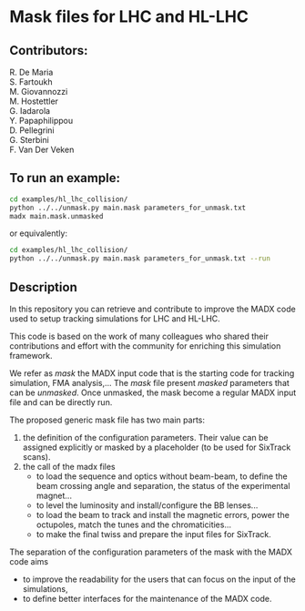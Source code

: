# Mask files for LHC and HL-LHC

## Contributors:
<!-- use two spaces for new line -->
R. De Maria  
S. Fartoukh  
M. Giovannozzi  
M. Hostettler  
G. Iadarola  
Y. Papaphilippou  
D. Pellegrini  
G. Sterbini  
F. Van Der Veken  

## To run an example:
```bash
cd examples/hl_lhc_collision/
python ../../unmask.py main.mask parameters_for_unmask.txt
madx main.mask.unmasked
```
or equivalently:
```bash
cd examples/hl_lhc_collision/
python ../../unmask.py main.mask parameters_for_unmask.txt --run
```

## Description

In this repository you can retrieve and contribute to improve the MADX code used to setup tracking simulations for LHC and HL-LHC.

This code is based on the work of many colleagues who shared their contributions and effort with the community for enriching this simulation framework.

We refer as *mask* the MADX input code that is the starting code for tracking simulation, FMA analysis,... The *mask* file present *masked* parameters that can be *unmasked*. Once unmasked, the mask become a regular MADX input file and can be directly run.

The proposed generic mask file has two main parts:
 1. the definition of the configuration parameters. Their value can be assigned explicitly or masked by a placeholder (to be used for SixTrack scans).
 2. the call of the madx files 
    - to load the sequence and optics without beam-beam, to define the beam crossing angle and separation, the status of the experimental magnet...
    - to level the luminosity and install/configure the BB lenses...
    - to load the beam to track and install the magnetic errors, power the octupoles, match the tunes and the chromaticities...
    - to make the final twiss and prepare the input files for SixTrack.

The separation of the configuration parameters of the mask with the MADX code aims 
- to improve the readability for the users that can focus on the input of the simulations,
- to define better interfaces for the maintenance of the MADX code.



